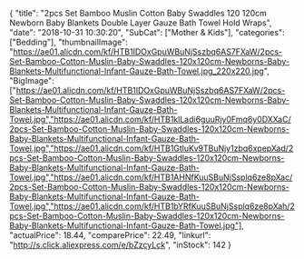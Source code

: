 {
	"title": "2pcs  Set Bamboo Muslin Cotton Baby Swaddles 120 120cm Newborn Baby Blankets Double Layer Gauze Bath Towel  Hold Wraps",
	"date": "2018-10-31 10:30:20",
	"SubCat": ["Mother & Kids"],
	"categories": ["Bedding"],
	"thumbnailImage": "https://ae01.alicdn.com/kf/HTB1IDOxGpuWBuNjSszbq6AS7FXaW/2pcs-Set-Bamboo-Cotton-Muslin-Baby-Swaddles-120x120cm-Newborns-Baby-Blankets-Multifunctional-Infant-Gauze-Bath-Towel.jpg_220x220.jpg",
	"BigImage": ["https://ae01.alicdn.com/kf/HTB1IDOxGpuWBuNjSszbq6AS7FXaW/2pcs-Set-Bamboo-Cotton-Muslin-Baby-Swaddles-120x120cm-Newborns-Baby-Blankets-Multifunctional-Infant-Gauze-Bath-Towel.jpg","https://ae01.alicdn.com/kf/HTB1klLadi6guuRjy0Fmq6y0DXXaC/2pcs-Set-Bamboo-Cotton-Muslin-Baby-Swaddles-120x120cm-Newborns-Baby-Blankets-Multifunctional-Infant-Gauze-Bath-Towel.jpg","https://ae01.alicdn.com/kf/HTB1GtluKv9TBuNjy1zbq6xpepXad/2pcs-Set-Bamboo-Cotton-Muslin-Baby-Swaddles-120x120cm-Newborns-Baby-Blankets-Multifunctional-Infant-Gauze-Bath-Towel.jpg","https://ae01.alicdn.com/kf/HTB1AHNfKuuSBuNjSsplq6ze8pXac/2pcs-Set-Bamboo-Cotton-Muslin-Baby-Swaddles-120x120cm-Newborns-Baby-Blankets-Multifunctional-Infant-Gauze-Bath-Towel.jpg","https://ae01.alicdn.com/kf/HTB1bYRfKuuSBuNjSsplq6ze8pXah/2pcs-Set-Bamboo-Cotton-Muslin-Baby-Swaddles-120x120cm-Newborns-Baby-Blankets-Multifunctional-Infant-Gauze-Bath-Towel.jpg"],
	"actualPrice": 18.44,
	"comparePrice": 22.49,
	"linkurl": "http://s.click.aliexpress.com/e/bZzcyLck",
	"inStock": 142
}
